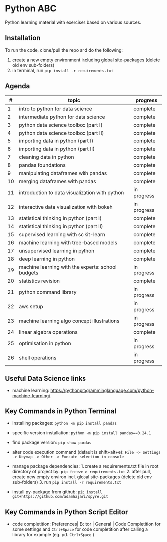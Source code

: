 # Python ABC
Python learning material with exercises based on various sources.

Installation
--------------
To run the code, clone/pull the repo and do the following:
1. create a new empty environment including global site-packages (delete old env sub-folders)
2. in terminal, run ```pip install -r requirements.txt```

Agenda
--------------


#| topic	| progress
-| ------ | --------
1 | intro to python for data science	| complete
2 | intermediate python for data science	| complete
3 | python data science toolbox (part I)	| complete
4 | python data science toolbox (part II)	| complete
5 | importing data in python (part I)	| complete
6 | importing data in python (part II)	| complete
7 | cleaning data in python	| complete
8 | pandas foundations	| complete
9 | manipulating dataframes with pandas | complete	
10 | merging dataframes with pandas	| complete
11 | introduction to data visualization with python | in progress	
12 | interactive data visualization with bokeh | in progress
13 | statistical thinking in python (part I) | complete
14 | statistical thinking in python (part II) | complete
15 | supervised learning with scikit-learn	| complete	
16 | machine learning with tree-based models | complete
17 | unsupervised learning in python	| complete
18 | deep learning in python | complete
19 | machine learning with the experts: school budgets | in progress
20 | statistics revision | complete
21 | python command library | in progress
22 | aws setup | in progress
23 | machine learning algo concept illustrations | in progress
24 | linear algebra operations | complete
25 | optimisation in python | in progress
26 | shell operations | in progress


Useful Data Science links
-------------------------

- machine learning: https://pythonprogramminglanguage.com/python-machine-learning/


Key Commands in Python Terminal
-------------------------------

- installing packages: ```python -m pip install pandas```

- specific version installation: ```python -m pip install pandas==0.24.1```

- find package version: ```pip show pandas```

- alter code execution command (default is shift+alt+e): 
```File -> Settings -> Keymap -> Other -> Execute selection in console```

- manage package dependencies:
      1. create a requirements.txt file in root directory of project by: ```pip freeze > requirements.txt```
      2. after pull, create new empty environ incl. global site-packages (delete old env sub-folders)
      3. run ```pip install -r requirements.txt```

- install py-package from github: ```pip install git+https://github.com/adamhajari/spyre.git```


Key Commands in Python Script Editor
------------------------------------

- code completition: Preferences| Editor | General | Code Completition for some settings and ```Ctrl+Space``` 
for code completition after calling a library for example (eg. pd. ```Ctrl+Space``` )

